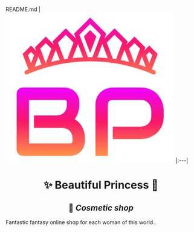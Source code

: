 README.md |
![Logo](images/bplogo.png)
|:---|
# <h1 align="center"> ✨ **Beautiful Princess** 👑 </h1>
## <h2 align="center">🎀 _Cosmetic shop_</h2>
Fantastic fantasy online shop for each woman of this world..

